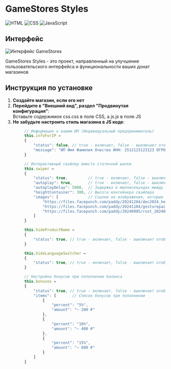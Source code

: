 # GameStores Styles

![HTML](https://img.shields.io/badge/HTML-5-orange) ![CSS](https://img.shields.io/badge/CSS-3-blue) ![JavaScript](https://img.shields.io/badge/JavaScript-ES6-yellow)

## Интерфейс

![Интерфейс GameStores](https://i.postimg.cc/GpCRbDFt/1111111.png)

GameStores Styles - это проект, направленный на улучшение пользовательского интерфейса и функциональности ваших донат магазинов

## Инструкция по установке

1. **Создайте магазин, если его нет**
2. **Перейдите в "Внешний вид", раздел "Продвинутая конфигурация"**:   
   Вставьте содержимое css.css в поле CSS, а js.js в поле JS
3. **Не забудьте настроить стиль магазина в JS коде**:
   ```js
        // Информация о вашем ИП (Индивидуальный предприниматель)
        this.infoForIP = 
        {
            "status": false, // true - включает, false - выключает отображение в футере страницы (Заменяет политику конфиденциальности GS)
            "message": "ИП Имя Фамилия Очество ИНН: 2512123123123 ОГРНИП: 325200000003213123"
        }

        // Интерактивный свайпер вместо статичной шапки
        this.swiper = 
        {
            "status": true,         // true - включает, false - выключает свайпер вместо шапки (Заменяет банер)
            "autoplay": true,       // true - включает, false - выключает автопрокрутку
            "autoplayDelay": 5000,  // Задержка в миллисекундах между слайдами (1 сек = 1000 миллисекунд)
            "heightContainer": 300, // Высота контейнера свайпера
            "images": [             // Ссылки на изображения, которые будут отображаться в свайпере (Разрешение 1280х300)
                "https://files.facepunch.com/paddy/20241204/dec2024_heroposter_01.jpg",
                "https://files.facepunch.com/paddy/20241104/gesturepack_hero_01.jpg",
                "https://files.facepunch.com/paddy/20240905/rust_202409_ttk_heroimage.jpg"
            ]
        }

        this.hideProductName =
        {
            "status": true, // true - включает, false - выключает отображение имени товара при наведении
        }

        this.hideLanguageSwitcher =
        {
            "status": true, // true - включает, false - выключает отображение языкового переключателя
        }

        // Настройка бонусов при пополнении баланса
        this.bonuses = 
        {
            "status": true, // true - включает, false - выключает отображение бонусов при пополнении
            "items": [       // Список бонусов при пополнении
                {
                    "percent": "5%",
                    "amount": "~ 200 ₽"
                },
                {
                    "percent": "10%",
                    "amount": "~ 400 ₽"
                },
                {
                    "percent": "15%",
                    "amount": "~ 600 ₽"
                }
            ]
        }
   ```
